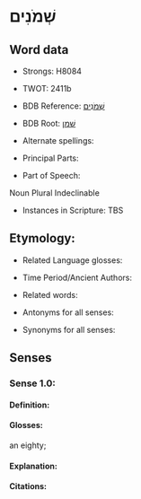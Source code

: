 # שְׁמֹנִים

<!-- Status: S2="NeedsEdits" -->
<!-- Lexica used for edits:   -->

## Word data

* Strongs: H8084

* TWOT: 2411b

* BDB Reference: [שְׁמֹנִים](rc://en/bdb/dict/v.ec.ad)

* BDB Root: [שׁמן](rc://en/bdb/dict/v.ec.aa)

* Alternate spellings:

* Principal Parts:

* Part of Speech:

Noun Plural Indeclinable

* Instances in Scripture: TBS

## Etymology:

* Related Language glosses:

* Time Period/Ancient Authors:

* Related words:

* Antonyms for all senses:

* Synonyms for all senses:

## Senses

### Sense 1.0:

#### Definition:

#### Glosses:

an eighty; 

#### Explanation:

#### Citations:



